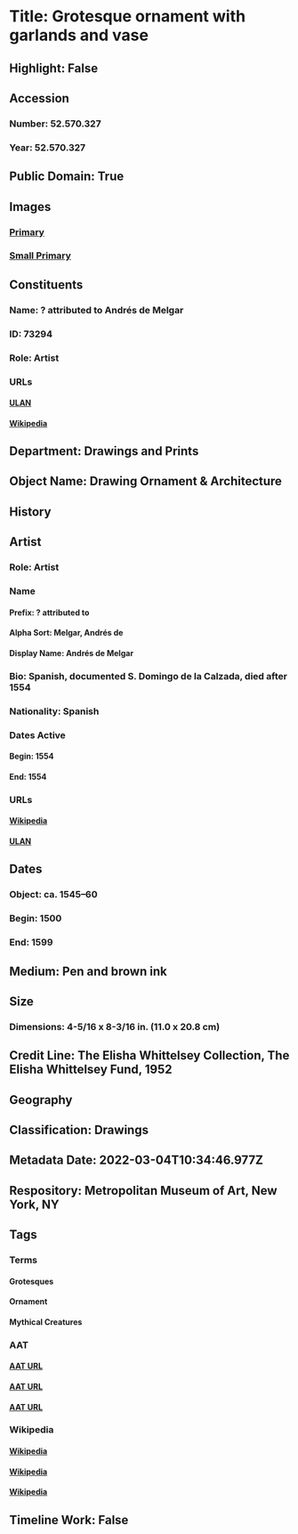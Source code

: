 # Title: Grotesque ornament with garlands and vase
## Highlight: False
## Accession
### Number: 52.570.327
### Year: 52.570.327
## Public Domain: True
## Images
### [Primary](https://images.metmuseum.org/CRDImages/dp/original/DP800639.jpg)
### [Small Primary](https://images.metmuseum.org/CRDImages/dp/web-large/DP800639.jpg)
## Constituents
### Name: ? attributed to Andrés de Melgar
### ID: 73294
### Role: Artist
### URLs
#### [ULAN](http://vocab.getty.edu/page/ulan/500041993)
#### [Wikipedia](https://www.wikidata.org/wiki/Q5676239)
## Department: Drawings and Prints
## Object Name: Drawing Ornament & Architecture
## History
## Artist
### Role: Artist
### Name
#### Prefix: ? attributed to
#### Alpha Sort: Melgar, Andrés de
#### Display Name: Andrés de Melgar
### Bio: Spanish, documented S. Domingo de la Calzada, died after 1554
### Nationality: Spanish
### Dates Active
#### Begin: 1554
#### End: 1554
### URLs
#### [Wikipedia](https://www.wikidata.org/wiki/Q5676239)
#### [ULAN](http://vocab.getty.edu/page/ulan/500041993)
## Dates
### Object: ca. 1545–60
### Begin: 1500
### End: 1599
## Medium: Pen and brown ink
## Size
### Dimensions: 4-5/16 x 8-3/16 in.  (11.0 x 20.8 cm)
## Credit Line: The Elisha Whittelsey Collection, The Elisha Whittelsey Fund, 1952
## Geography
## Classification: Drawings
## Metadata Date: 2022-03-04T10:34:46.977Z
## Respository: Metropolitan Museum of Art, New York, NY
## Tags
### Terms
#### Grotesques
#### Ornament
#### Mythical Creatures
### AAT
#### [AAT URL](http://vocab.getty.edu/page/aat/300010211)
#### [AAT URL](http://vocab.getty.edu/page/aat/300164595)
#### [AAT URL](http://vocab.getty.edu/page/aat/300375725)
### Wikipedia
#### [Wikipedia]()
#### [Wikipedia]()
#### [Wikipedia]()
## Timeline Work: False